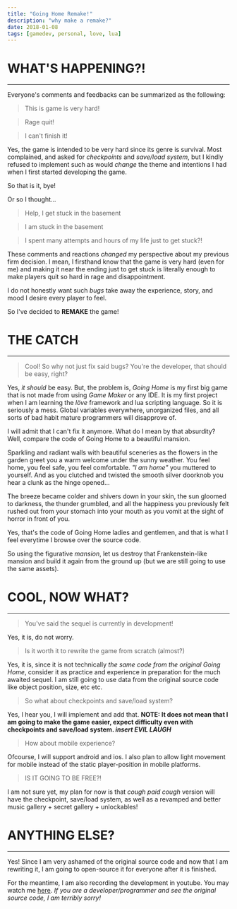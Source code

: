 ```yaml
---
title: "Going Home Remake!"
description: "why make a remake?"
date: 2018-01-08
tags: [gamedev, personal, love, lua]
---
```


# WHAT'S HAPPENING?!

---

Everyone's comments and feedbacks can be summarized as the following:
> This is game is very hard!

> Rage quit!

> I can't finish it!

Yes, the game is intended to be very hard since its genre is survival.
Most complained, and asked for *checkpoints* and *save/load system*, but I kindly refused to implement such
as would *change* the theme and intentions I had when I first started developing the game.

So that is it, bye!

Or so I thought...

> Help, I get stuck in the basement

> I am stuck in the basement

> I spent many attempts and hours of my life just to get stuck?!

These comments and reactions *changed* my perspective about my previous firm decision. I mean, I firsthand know that the game is very hard (even for me) and making it near the ending just to get stuck is literally enough to make players quit so hard in rage and disappointment.

I do not honestly want such *bugs* take away the experience, story, and mood I desire every player to feel.

So I've decided to **REMAKE** the game!

# THE CATCH

___

> Cool! So why not just fix said bugs? You're the developer, that should be easy, right?

Yes, *it should* be easy. But, the problem is, *Going Home* is my first big game that is not made from using *Game Maker* or any IDE. It is my first project when I am learning the *löve* framework and lua scripting language. So it is seriously a mess. Global variables everywhere, unorganized files, and all sorts of bad habit mature programmers will disapprove of.

I will admit that I can't fix it anymore. What do I mean by that absurdity? Well, compare the code of Going Home to a beautiful mansion.

Sparkling and radiant walls with beautiful sceneries as the flowers in the garden greet you a warm welcome under the sunny weather. You feel home, you feel safe, you feel comfortable. *"I am home"* you muttered to yourself. And as you clutched and twisted the smooth silver doorknob you hear a clunk as the hinge opened...

The breeze became colder and shivers down in your skin, the sun gloomed to darkness, the thunder grumbled, and all the happiness you previously felt rushed out from your stomach into your mouth as you vomit at the sight of horror in front of you.

Yes, that's the code of Going Home ladies and gentlemen, and that is what I feel everytime I browse over the source code.

So using the figurative *mansion*, let us destroy that Frankenstein-like mansion and build it again from the ground up (but we are still going to use the same assets).

# COOL, NOW WHAT?

___

> You've said the sequel is currently in development!

Yes, it is, do not worry.

> Is it worth it to rewrite the game from scratch (almost?)

Yes, it is, since it is not technically *the same code from the original Going Home*, consider it as practice and experience in preparation for the much awaited sequel. I am still going to use data from the original source code like object position, size, etc etc.

> So what about checkpoints and save/load system?

Yes, I hear you, I will implement and add that. **NOTE: It does not mean that I am going to make the game easier, expect difficulty even with checkpoints and save/load system. *insert EVIL LAUGH***

> How about mobile experience?

Ofcourse, I will support android and ios. I also plan to allow light movement for mobile instead of the static player-position in mobile platforms.

> IS IT GOING TO BE FREE?!

I am not sure yet, my plan for now is that *cough* *paid* *cough* version will have the checkpoint, save/load system, as well as a revamped and better music gallery + secret gallery + unlockables!

# ANYTHING ELSE?

___

Yes! Since I am very ashamed of the original source code and now that I am rewriting it, I am going to open-source it for everyone after it is finished.

For the meantime, I am also recording the development in youtube. You may watch me [here](https://www.youtube.com/playlist?list=PLaOroApgIrVXv1o3vGg1xMgtpRLp47nml). *If you are a developer/programmer and see the original source code, I am terribly sorry!*
